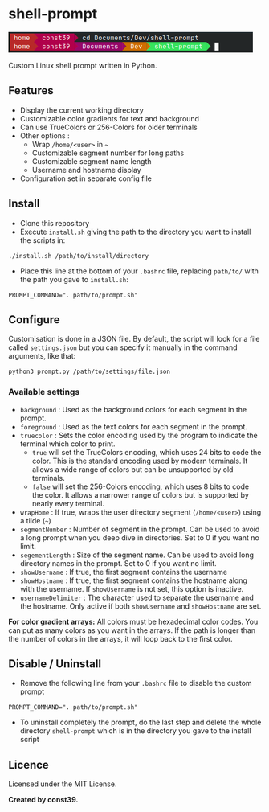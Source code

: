 # shell-prompt

![example](screenshots/screenshot.png)

Custom Linux shell prompt written in Python.

## Features

-   Display the current working directory
-   Customizable color gradients for text and background
-   Can use TrueColors or 256-Colors for older terminals
-   Other options :
    -   Wrap `/home/<user>` in `~`
    -   Customizable segment number for long paths
    -   Customizable segment name length
    -   Username and hostname display
-   Configuration set in separate config file

## Install

- Clone this repository
- Execute `install.sh` giving the path to the directory you want to install the scripts in:
```
./install.sh /path/to/install/directory
```
- Place this line at the bottom of your `.bashrc` file, replacing `path/to/` with the path you gave to `install.sh`:
```
PROMPT_COMMAND=". path/to/prompt.sh"
```

## Configure

Customisation is done in a JSON file. By default, the script will look for a file called `settings.json` but you can specify it manually in the command arguments, like that:

```
python3 prompt.py /path/to/settings/file.json
```

### Available settings

-   `background` : Used as the background colors for each segment in the prompt.
-   `foreground` : Used as the text colors for each segment in the prompt.
-   `truecolor` : Sets the color encoding used by the program to indicate the terminal which color to print.
    -   `true` will set the TrueColors encoding, which uses 24 bits to code the color. This is the standard encoding used by modern terminals. It allows a wide range of colors but can be unsupported by old terminals.
    -   `false` will set the 256-Colors encoding, which uses 8 bits to code the color. It allows a narrower range of colors but is supported by nearly every terminal.
-   `wrapHome` : If true, wraps the user directory segment (`/home/<user>`) using a tilde (`~`)
-   `segmentNumber` : Number of segment in the prompt. Can be used to avoid a long prompt when you deep dive in directories. Set to 0 if you want no limit.
-   `segementLength` : Size of the segment name. Can be used to avoid long directory names in the prompt. Set to 0 if you want no limit.
-   `showUsername` : If true, the first segment contains the username 
-   `showHostname` : If true, the first segment contains the hostname along with the username. If `showUsername` is not set, this option is inactive. 
-   `usernameDelimiter` : The character used to separate the username and the hostname. Only active if both `showUsername` and `showHostname` are set.

**For color gradient arrays:**
All colors must be hexadecimal color codes. You can put as many colors as you want in the arrays. If the path is longer than the number of colors in the arrays, it will loop back to the first color.

## Disable / Uninstall

- Remove the following line from your `.bashrc` file to disable the custom prompt
```
PROMPT_COMMAND=". path/to/prompt.sh"
```

- To uninstall completely the prompt, do the last step and delete the whole directory `shell-prompt` which is in the directory you gave to the install script

## Licence

Licensed under the MIT License.

**Created by const39.**
